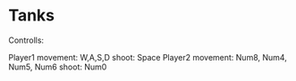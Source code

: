 # Tanks

Controlls:

  Player1
    movement: W,A,S,D
    shoot: Space
  Player2
    movement: Num8, Num4, Num5, Num6
    shoot: Num0

